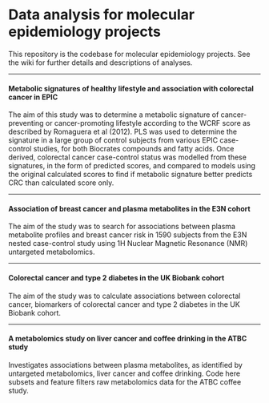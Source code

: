 # Data analysis for molecular epidemiology projects

This repository is the codebase for molecular epidemiology projects. See the wiki for further details and descriptions of analyses.

---

#### Metabolic signatures of healthy lifestyle and association with colorectal cancer in EPIC

The aim of this study was to determine a metabolic signature of cancer-preventing or cancer-promoting lifestyle according to the WCRF score as described by Romaguera et al (2012). PLS was used to determine the signature in a large group of control subjects from various EPIC case-control studies, for both Biocrates compounds and fatty acids. Once derived, colorectal cancer case-control status was modelled from these signatures, in the form of predicted scores, and compared to models using the original calculated scores to find if metabolic signature better predicts CRC than calculated score only.

---

#### Association of breast cancer and plasma metabolites in the E3N cohort

The aim of the study was to search for associations between plasma metabolite profiles and breast cancer risk in 1590 subjects from the E3N nested case-control study using 1H Nuclear Magnetic Resonance (NMR) untargeted metabolomics.

---

#### Colorectal cancer and type 2 diabetes in the UK Biobank cohort

The aim of the study was to calculate associations between colorectal cancer, biomarkers of colorectal cancer and type 2 diabetes in the UK Biobank cohort.

---

#### A metabolomics study on liver cancer and coffee drinking in the ATBC study

Investigates associations between plasma metabolites, as identified by untargeted metabolomics, liver cancer and coffee drinking. Code here subsets and feature filters raw metabolomics data for the ATBC coffee study.






